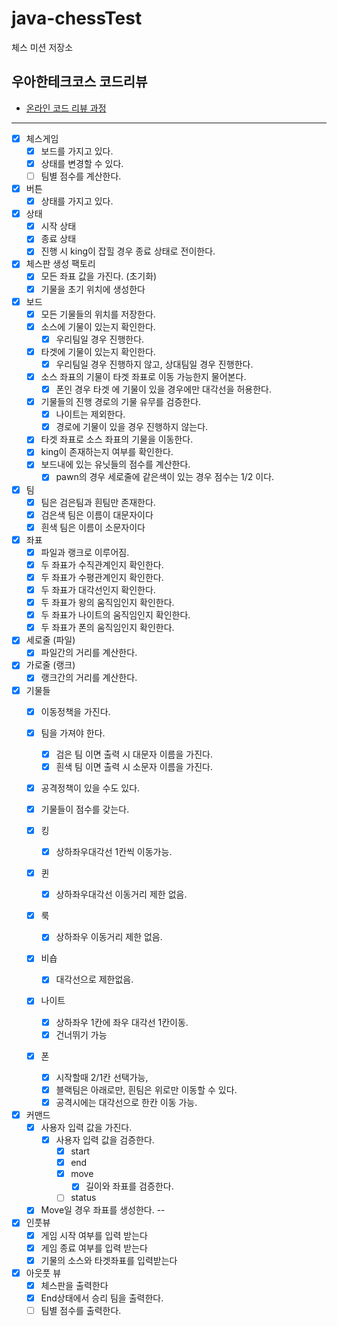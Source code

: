 # java-chessTest

체스 미션 저장소

## 우아한테크코스 코드리뷰

- [온라인 코드 리뷰 과정](https://github.com/woowacourse/woowacourse-docs/blob/master/maincourse/README.md)

---

- [x] 체스게임
  - [x] 보드를 가지고 있다.
  - [x] 상태를 변경할 수 있다.
  - [ ] 팀별 점수를 계산한다.

- [x] 버튼
  - [x] 상태를 가지고 있다.

- [x] 상태
  - [x] 시작 상태
  - [x] 종료 상태
  - [x] 진행 시 king이 잡힐 경우 종료 상태로 전이한다.

- [x] 체스판 생성 팩토리
    - [x] 모든 좌표 값을 가진다. (초기화)
    - [x] 기물을 초기 위치에 생성한다

- [x] 보드
    - [x] 모든 기물들의 위치를 저장한다.
    - [x] 소스에 기물이 있는지 확인한다.
        - [x] 우리팀일 경우 진행한다.
    - [x] 타겟에 기물이 있는지 확인한다.
        - [x] 우리팀일 경우 진행하지 않고, 상대팀일 경우 진행한다.
    - [x] 소스 좌표의 기물이 타겟 좌표로 이동 가능한지 물어본다.
      - [x] 폰인 경우 타겟 에 기물이 있을 경우에만 대각선을 허용한다.
    - [x] 기물들의 진행 경로의 기물 유무를 검증한다.
        - [x] 나이트는 제외한다.
        - [x] 경로에 기물이 있을 경우 진행하지 않는다.
    - [x] 타겟 좌표로 소스 좌표의 기물을 이동한다.
    - [x] king이 존재하는지 여부를 확인한다.
    - [x] 보드내에 있는 유닛들의 점수를 계산한다.
      - [x] pawn의 경우 세로줄에 같은색이 있는 경우 점수는 1/2 이다.

- [x] 팀
    - [x] 팀은 검은팀과 흰팀만 존재한다.
    - [x] 검은색 팀은 이름이 대문자이다
    - [x] 흰색 팀은 이름이 소문자이다

- [x] 좌표
    - [x] 파일과 랭크로 이루어짐.
    - [x] 두 좌표가 수직관계인지 확인한다.
    - [x] 두 좌표가 수평관계인지 확인한다.
    - [x] 두 좌표가 대각선인지 확인한다.
    - [x] 두 좌표가 왕의 움직임인지 확인한다.
    - [x] 두 좌표가 나이트의 움직임인지 확인한다.
    - [x] 두 좌표가 폰의 움직임인지 확인한다.

- [x] 세로줄 (파일)
    - [x] 파일간의 거리를 계산한다.

- [x] 가로줄 (랭크)
    - [x] 랭크간의 거리를 계산한다.

- [x] 기물들
    - [x] 이동정책을 가진다.
    - [x] 팀을 가져야 한다.
        - [x] 검은 팀 이면 출력 시 대문자 이름을 가진다.
        - [x] 흰색 팀 이면 출력 시 소문자 이름을 가진다.
    - [x] 공격정책이 있을 수도 있다.
    - [x] 기물들이 점수를 갖는다.
  
    - [x] 킹
        - [x] 상하좌우대각선 1칸씩 이동가능.

    - [x] 퀸
        - [x] 상하좌우대각선 이동거리 제한 없음.

    - [x] 룩
        - [x] 상하좌우 이동거리 제한 없음.

    - [x] 비숍
        - [x] 대각선으로 제한없음.

    - [x] 나이트
        - [x] 상하좌우 1칸에 좌우 대각선 1칸이동.
        - [x] 건너뛰기 가능

    - [x] 폰
        - [x] 시작할때 2/1칸 선택가능,
        - [x] 블랙팀은 아래로만, 흰팀은 위로만 이동할 수 있다.
        - [x] 공격시에는 대각선으로 한칸 이동 가능.

- [x] 커맨드
  - [x] 사용자 입력 값을 가진다.
    - [x] 사용자 입력 값을 검증한다.
      - [x] start
      - [x] end
      - [x] move
        - [x] 길이와 좌표를 검증한다.
      - [ ] status
  - [x] Move일 경우 좌표를 생성한다.
--

- [x] 인풋뷰
    - [x] 게임 시작 여부를 입력 받는다
    - [x] 게임 종료 여부를 입력 받는다
    - [x] 기물의 소스와 타겟좌표를 입력받는다

- [x] 아웃풋 뷰
    - [x] 체스판을 출력한다
    - [x] End상태에서 승리 팀을 출력한다.
    - [ ] 팀별 점수를 출력한다.
